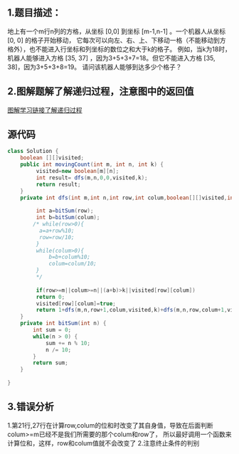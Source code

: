 ## 1.题目描述：
地上有一个m行n列的方格，从坐标 [0,0] 到坐标 [m-1,n-1] 。一个机器人从坐标 [0, 0] 的格子开始移动，
它每次可以向左、右、上、下移动一格（不能移动到方格外），也不能进入行坐标和列坐标的数位之和大于k的格子。
例如，当k为18时，机器人能够进入方格 [35, 37] ，因为3+5+3+7=18。但它不能进入方格 [35, 38]，因为3+5+3+8=19。
请问该机器人能够到达多少个格子？

## 2.图解题解了解递归过程，注意图中的返回值
[图解学习链接了解递归过程](https://leetcode-cn.com/problems/ji-qi-ren-de-yun-dong-fan-wei-lcof/solution/mian-shi-ti-13-ji-qi-ren-de-yun-dong-fan-wei-dfs-b/)

## 源代码
```java
class Solution {
    boolean [][]visited;
    public int movingCount(int m, int n, int k) {
         visited=new boolean[m][n];
         int result= dfs(m,n,0,0,visited,k);
         return result;
    }
    private int dfs(int m,int n,int row,int colum,boolean[][]visited,int k){
        
         int a=bitSum(row);
         int b=bitSum(colum);
        /* while(row>0){
          a=a+row%10;
          row=row/10;
         }
         while(colum>0){
             b=b+colum%10;
             colum=colum/10;
         }
         */
        
         if(row>=m||colum>=n||(a+b)>k||visited[row][colum])
         return 0;
         visited[row][colum]=true;
         return 1+dfs(m,n,row+1,colum,visited,k)+dfs(m,n,row,colum+1,visited,k);
    }
    private int bitSum(int n) {
        int sum = 0;
        while(n > 0) {
            sum += n % 10;
            n /= 10; 
        }
        return sum;
    }
    
}
```

## 3.错误分析
1.第21行,27行在计算row,colum的位和时改变了其自身值，导致在后面判断colum>=m已经不是我们所需要的那个colum和row了，
所以最好调用一个函数来计算位和，这样，row和colum值就不会改变了
2.注意终止条件的判别


